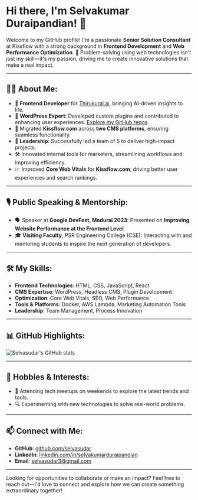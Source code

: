 # Hi there, I'm Selvakumar Duraipandian! 👋

Welcome to my GitHub profile! I'm a passionate **Senior Solution Consultant** at Kissflow with a strong background in **Frontend Development** and **Web Performance Optimization**. 🚀 Problem-solving using web technologies isn't just my skill—it's my passion, driving me to create innovative solutions that make a real impact.

---

## 👨‍💻 About Me:
- 🌟 **Frontend Developer** for [Thirukural.ai](https://thirukural.ai), bringing AI-driven insights to life.
- 🔧 **WordPress Expert**: Developed custom plugins and contributed to enhancing user experiences. [Explore my GitHub repos](https://github.com/selvasudar).
- 🔄 Migrated **Kissflow.com** across **two CMS platforms**, ensuring seamless functionality.
- 🤝 **Leadership**: Successfully led a team of 5 to deliver high-impact projects.
- 🛠️ Innovated internal tools for marketers, streamlining workflows and improving efficiency.
- 📈 Improved **Core Web Vitals** for **Kissflow.com**, driving better user experiences and search rankings.

---

## 🎙️ Public Speaking & Mentorship:
- 🗣️ Speaker at **Google DevFest, Madurai 2023**: Presented on **Improving Website Performance at the Frontend Level**.
- 🎓 **Visiting Faculty**, PSR Engineering College (CSE): Interacting with and mentoring students to inspire the next generation of developers.

---

## 🛠️ My Skills:
- **Frontend Technologies**: HTML, CSS, JavaScript, React
- **CMS Expertise**: WordPress, Headless CMS, Plugin Development
- **Optimization**: Core Web Vitals, SEO, Web Performance
- **Tools & Platforms**: Docker, AWS Lambda, Marketing Automation Tools
- **Leadership**: Team Management, Process Innovation

---

## 📊 GitHub Highlights:
![Selvasudar's GitHub stats](https://github-readme-stats.vercel.app/api?username=selvasudar&show_icons=true&theme=radical)

---

## 🎯 Hobbies & Interests:
- 📅 Attending tech meetups on weekends to explore the latest trends and tools.
- 🔍 Experimenting with new technologies to solve real-world problems.

---

## 📫 Connect with Me:
- **GitHub**: [github.com/selvasudar](https://github.com/selvasudar)
- **LinkedIn**: [linkedin.com/in/selvakumarduraipandian](https://linkedin.com/in/selvakumarduraipandian)
- **Email**: selvasudar3@gmail.com

---

Looking for opportunities to collaborate or make an impact? Feel free to reach out—I'd love to connect and explore how we can create something extraordinary together!

